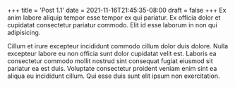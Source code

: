 +++
title = 'Post 1.1'
date = 2021-11-16T21:45:35-08:00
draft = false
+++
Ex anim labore aliquip tempor esse tempor ex qui pariatur. Ex officia dolor et cupidatat consectetur pariatur commodo. Elit id esse laborum in non qui adipisicing.

Cillum et irure excepteur incididunt commodo cillum dolor duis dolore. Nulla excepteur labore eu non officia sunt dolor cupidatat velit est. Laboris ea consectetur commodo mollit nostrud sint consequat fugiat eiusmod sit pariatur ea est duis. Voluptate consectetur proident veniam enim sint ea aliqua eu incididunt cillum. Qui esse duis sunt elit ipsum non exercitation.
